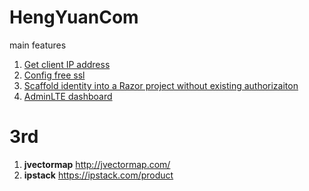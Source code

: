 # HengYuanCom
main features 
1. [Get client IP address](https://stackoverflow.com/a/54267610/10357198)
2. [Config free ssl](https://youtu.be/Pb2E3QhXhw0)  
3. [Scaffold identity into a Razor project without existing authorizaiton](https://docs.microsoft.com/en-us/aspnet/core/security/authentication/scaffold-identity?view=aspnetcore-2.2&tabs=visual-studio#scaffold-identity-into-a-razor-project-without-existing-authorization)
4. [AdminLTE dashboard](https://github.com/CodingInfinite/Asp-net-Core-Project-with-Admin-Template-Setup)


# 3rd
1. **jvectormap** http://jvectormap.com/
2. **ipstack** https://ipstack.com/product